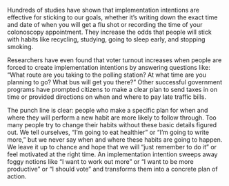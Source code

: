 Hundreds of studies have shown that implementation intentions
are effective for sticking to our goals, whether it’s writing down the
exact time and date of when you will get a flu shot or recording the
time of your colonoscopy appointment. They increase the odds that
people will stick with habits like recycling, studying, going to sleep
early, and stopping smoking.

Researchers have even found that voter turnout increases when
people are forced to create implementation intentions by answering
questions like: “What route are you taking to the polling station? At
what time are you planning to go? What bus will get you there?” Other
successful government programs have prompted citizens to make a
clear plan to send taxes in on time or provided directions on when and
where to pay late traffic bills.

The punch line is clear: people who make a specific plan for when
and where they will perform a new habit are more likely to follow
through. Too many people try to change their habits without these
basic details figured out. We tell ourselves, “I’m going to eat healthier”
or “I’m going to write more,” but we never say when and where these
habits are going to happen. We leave it up to chance and hope that we
will “just remember to do it” or feel motivated at the right time. An
implementation intention sweeps away foggy notions like “I want to
work out more” or “I want to be more productive” or “I should vote”
and transforms them into a concrete plan of action.